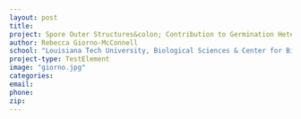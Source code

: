 ```yaml
---
layout: post
title:
project: Spore Outer Structures&colon; Contribution to Germination Heterogeneity
author: Rebecca Giorno-McConnell
school: "Louisiana Tech University, Biological Sciences & Center for Biomedical Engineering and Rehabilitation Sciences"
project-type: TestElement
image: "giorno.jpg"
categories:
email:
phone:
zip:
---
```

